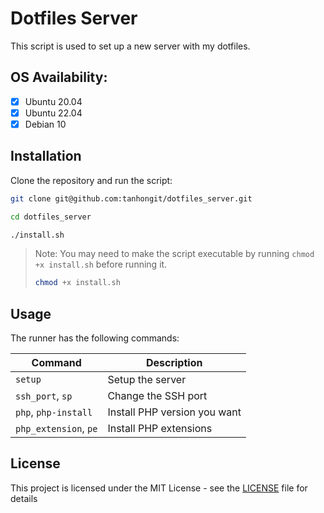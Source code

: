 # Dotfiles Server

This script is used to set up a new server with my dotfiles.

## OS Availability:
- [x] Ubuntu 20.04
- [x] Ubuntu 22.04
- [x] Debian 10

## Installation

Clone the repository and run the script:

```bash
git clone git@github.com:tanhongit/dotfiles_server.git
```

```bash
cd dotfiles_server
```

```bash
./install.sh
```

> Note: You may need to make the script executable by running `chmod +x install.sh` before running it.
> 
> ```bash
> chmod +x install.sh
> ```

## Usage

The runner has the following commands:

| Command               | Description                  |
|-----------------------|------------------------------|
| `setup`               | Setup the server             |
| `ssh_port`, `sp`      | Change the SSH port          |
| `php`, `php-install`  | Install PHP version you want |
| `php_extension`, `pe` | Install PHP extensions       |

## License

This project is licensed under the MIT License - see the [LICENSE](LICENSE) file for details
```
